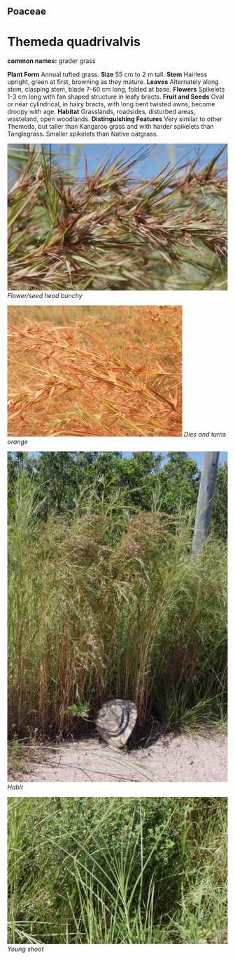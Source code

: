## Poaceae
# Themeda quadrivalvis
**common names:** grader grass

**Plant Form** Annual tufted grass. **Size** 55 cm to 2 m tall. **Stem** Hairless upright, green at first, browning as they mature. **Leaves** Alternately along stem, clasping stem, blade 7-60 cm long, folded at base. **Flowers** Spikelets 1-3 cm long with fan shaped structure in leafy bracts. **Fruit and Seeds** Oval or near cylindrical, in hairy bracts, with long bent twisted awns, become droopy with age. **Habitat** Grasslands, roadsides, disturbed areas, wasteland, open woodlands. **Distinguishing Features** Very similar to other Themeda, but taller than Kangaroo grass and with harder spikelets than Tanglegrass. Smaller spikelets than Native oatgrass.


![Flower/seed head bunchy](5078_IMGP8491.jpg)
 *Flower/seed head bunchy* 

![Dies and turns orange](7706_DSCF0889.jpg)
 *Dies and turns orange* 

![Habit](5079_IMGP8490.jpg)
 *Habit* 

![Young shoot](6302_IMGP8502.jpg)
 *Young shoot* 

